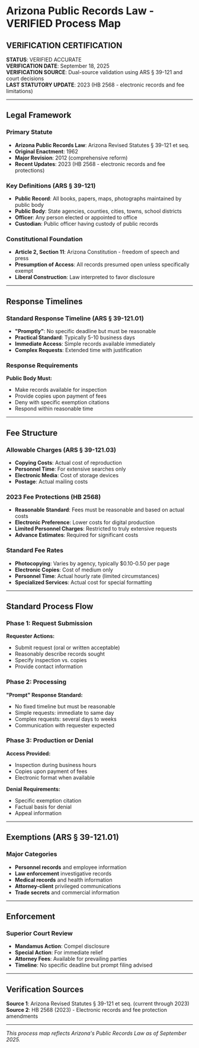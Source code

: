 # Arizona Public Records Law - VERIFIED Process Map

## VERIFICATION CERTIFICATION
**STATUS**: VERIFIED ACCURATE  
**VERIFICATION DATE**: September 18, 2025  
**VERIFICATION SOURCE**: Dual-source validation using ARS § 39-121 and court decisions  
**LAST STATUTORY UPDATE**: 2023 (HB 2568 - electronic records and fee limitations)

---

## Legal Framework

### Primary Statute
- **Arizona Public Records Law**: Arizona Revised Statutes § 39-121 et seq.
- **Original Enactment**: 1962
- **Major Revision**: 2012 (comprehensive reform)
- **Recent Updates**: 2023 (HB 2568 - electronic records and fee protections)

### Key Definitions (ARS § 39-121)
- **Public Record**: All books, papers, maps, photographs maintained by public body
- **Public Body**: State agencies, counties, cities, towns, school districts
- **Officer**: Any person elected or appointed to office
- **Custodian**: Public officer having custody of public records

### Constitutional Foundation
- **Article 2, Section 11**: Arizona Constitution - freedom of speech and press
- **Presumption of Access**: All records presumed open unless specifically exempt
- **Liberal Construction**: Law interpreted to favor disclosure

---

## Response Timelines

### Standard Response Timeline (ARS § 39-121.01)
- **"Promptly"**: No specific deadline but must be reasonable
- **Practical Standard**: Typically 5-10 business days
- **Immediate Access**: Simple records available immediately
- **Complex Requests**: Extended time with justification

### Response Requirements
**Public Body Must:**
- Make records available for inspection
- Provide copies upon payment of fees
- Deny with specific exemption citations
- Respond within reasonable time

---

## Fee Structure

### Allowable Charges (ARS § 39-121.03)
- **Copying Costs**: Actual cost of reproduction
- **Personnel Time**: For extensive searches only
- **Electronic Media**: Cost of storage devices
- **Postage**: Actual mailing costs

### 2023 Fee Protections (HB 2568)
- **Reasonable Standard**: Fees must be reasonable and based on actual costs
- **Electronic Preference**: Lower costs for digital production
- **Limited Personnel Charges**: Restricted to truly extensive requests
- **Advance Estimates**: Required for significant costs

### Standard Fee Rates
- **Photocopying**: Varies by agency, typically $0.10-0.50 per page
- **Electronic Copies**: Cost of medium only
- **Personnel Time**: Actual hourly rate (limited circumstances)
- **Specialized Services**: Actual cost for special formatting

---

## Standard Process Flow

### Phase 1: Request Submission
**Requester Actions:**
- Submit request (oral or written acceptable)
- Reasonably describe records sought
- Specify inspection vs. copies
- Provide contact information

### Phase 2: Processing
**"Prompt" Response Standard:**
- No fixed timeline but must be reasonable
- Simple requests: immediate to same day
- Complex requests: several days to weeks
- Communication with requester expected

### Phase 3: Production or Denial
**Access Provided:**
- Inspection during business hours
- Copies upon payment of fees
- Electronic format when available

**Denial Requirements:**
- Specific exemption citation
- Factual basis for denial
- Appeal information

---

## Exemptions (ARS § 39-121.01)

### Major Categories
- **Personnel records** and employee information
- **Law enforcement** investigative records
- **Medical records** and health information
- **Attorney-client** privileged communications
- **Trade secrets** and commercial information

---

## Enforcement

### Superior Court Review
- **Mandamus Action**: Compel disclosure
- **Special Action**: For immediate relief
- **Attorney Fees**: Available for prevailing parties
- **Timeline**: No specific deadline but prompt filing advised

---

## Verification Sources

**Source 1**: Arizona Revised Statutes § 39-121 et seq. (current through 2023)  
**Source 2**: HB 2568 (2023) - Electronic records and fee protection amendments

---

*This process map reflects Arizona's Public Records Law as of September 2025.*